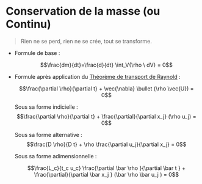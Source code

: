 # Conservation de la masse (ou Continu)

> Rien ne se perd, rien ne se crée, tout se transforme.

- Formule de base :

	$$\frac{dm}{dt}=\frac{d}{dt} \int_V{\rho \ dV} = 0$$

- Formule après application du [Théorème de transport de Raynold](Théorème%20de%20transport%20de%20Raynold.md) :

	$$\frac{\partial \rho}{\partial t} + \vec{\nabla} \bullet (\rho \vec{U}) = 0$$

	Sous sa forme indicielle :
	$$\frac{\partial \rho}{\partial t} + \frac{\partial}{\partial x_j} (\rho u_j) = 0$$

	Sous sa forme alternative :
	$$\frac{D \rho}{D t} + \rho \frac{\partial  u_j}{\partial x_j} = 0$$

	Sous sa forme adimensionnelle :

	$$\frac{L_c}{t_c u_c} \frac{\partial \bar \rho }{\partial \bar t } + \frac{\partial}{\partial \bar x_j } (\bar \rho \bar u_j ) = 0$$